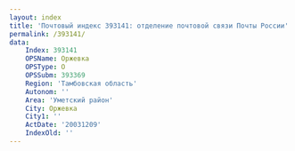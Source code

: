 ```yaml
---
layout: index
title: 'Почтовый индекс 393141: отделение почтовой связи Почты России'
permalink: /393141/
data:
    Index: 393141
    OPSName: Оржевка
    OPSType: О
    OPSSubm: 393369
    Region: 'Тамбовская область'
    Autonom: ''
    Area: 'Уметский район'
    City: Оржевка
    City1: ''
    ActDate: '20031209'
    IndexOld: ''
---
```

